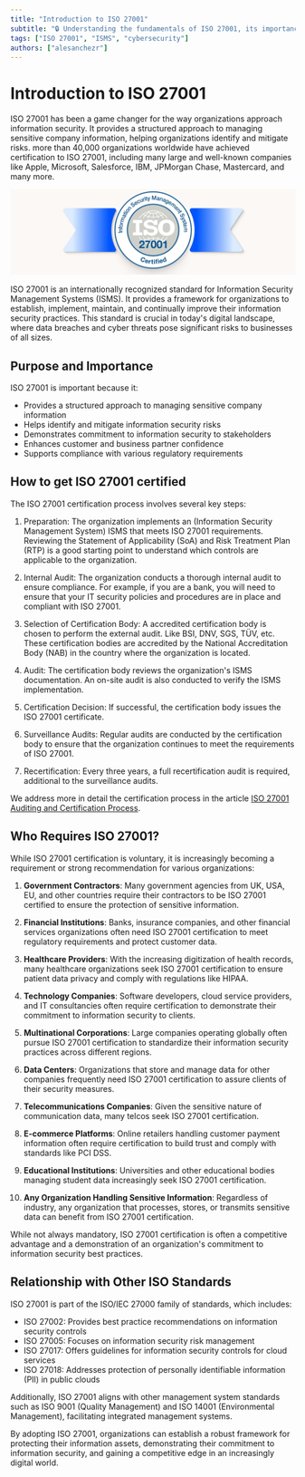 ```yaml
---
title: "Introduction to ISO 27001"
subtitle: "🔒 Understanding the fundamentals of ISO 27001, its importance in information security management, and the certification process"
tags: ["ISO 27001", "ISMS", "cybersecurity"]
authors: ["alesanchezr"]
---
```



# Introduction to ISO 27001

ISO 27001 has been a game changer for the way organizations approach information security. It provides a structured approach to managing sensitive company information, helping organizations identify and mitigate risks. more than 40,000 organizations worldwide have achieved certification to ISO 27001, including many large and well-known companies like Apple, Microsoft, Salesforce, IBM, JPMorgan Chase, Mastercard, and many more.

![iso-certified](../assets/11-iso-27001/iso-certified.jpg)

ISO 27001 is an internationally recognized standard for Information Security Management Systems (ISMS). It provides a framework for organizations to establish, implement, maintain, and continually improve their information security practices. This standard is crucial in today's digital landscape, where data breaches and cyber threats pose significant risks to businesses of all sizes.

## Purpose and Importance

ISO 27001 is important because it:

- Provides a structured approach to managing sensitive company information
- Helps identify and mitigate information security risks
- Demonstrates commitment to information security to stakeholders
- Enhances customer and business partner confidence
- Supports compliance with various regulatory requirements

## How to get ISO 27001 certified

The ISO 27001 certification process involves several key steps:

1. Preparation: The organization implements an (Information Security Management System) ISMS that meets ISO 27001 requirements. Reviewing the Statement of Applicability (SoA) and Risk Treatment Plan (RTP) is a good starting point to understand which controls are applicable to the organization.

2. Internal Audit: The organization conducts a thorough internal audit to ensure compliance. For example, if you are a bank, you will need to ensure that your IT security policies and procedures are in place and compliant with ISO 27001.

3. Selection of Certification Body: A accredited certification body is chosen to perform the external audit. Like BSI, DNV, SGS, TÜV, etc. These certification bodies are accredited by the National Accreditation Body (NAB) in the country where the organization is located.

4. Audit: The certification body reviews the organization's ISMS documentation. An on-site audit is also conducted to verify the ISMS implementation.

5. Certification Decision: If successful, the certification body issues the ISO 27001 certificate.

6. Surveillance Audits: Regular audits are conducted by the certification body to ensure that the organization continues to meet the requirements of ISO 27001.

7. Recertification: Every three years, a full recertification audit is required, additional to the surveillance audits.

We address more in detail the certification process in the article [ISO 27001 Auditing and Certification Process](./iso-27001-auditing-and-certification.md).

## Who Requires ISO 27001?

While ISO 27001 certification is voluntary, it is increasingly becoming a requirement or strong recommendation for various organizations:

1. **Government Contractors**: Many government agencies from UK, USA, EU, and other countries require their contractors to be ISO 27001 certified to ensure the protection of sensitive information.

2. **Financial Institutions**: Banks, insurance companies, and other financial services organizations often need ISO 27001 certification to meet regulatory requirements and protect customer data.

3. **Healthcare Providers**: With the increasing digitization of health records, many healthcare organizations seek ISO 27001 certification to ensure patient data privacy and comply with regulations like HIPAA.

4. **Technology Companies**: Software developers, cloud service providers, and IT consultancies often require certification to demonstrate their commitment to information security to clients.

5. **Multinational Corporations**: Large companies operating globally often pursue ISO 27001 certification to standardize their information security practices across different regions.

6. **Data Centers**: Organizations that store and manage data for other companies frequently need ISO 27001 certification to assure clients of their security measures.

7. **Telecommunications Companies**: Given the sensitive nature of communication data, many telcos seek ISO 27001 certification.

8. **E-commerce Platforms**: Online retailers handling customer payment information often require certification to build trust and comply with standards like PCI DSS.

9. **Educational Institutions**: Universities and other educational bodies managing student data increasingly seek ISO 27001 certification.

10. **Any Organization Handling Sensitive Information**: Regardless of industry, any organization that processes, stores, or transmits sensitive data can benefit from ISO 27001 certification.

While not always mandatory, ISO 27001 certification is often a competitive advantage and a demonstration of an organization's commitment to information security best practices.

## Relationship with Other ISO Standards

ISO 27001 is part of the ISO/IEC 27000 family of standards, which includes:

- ISO 27002: Provides best practice recommendations on information security controls
- ISO 27005: Focuses on information security risk management
- ISO 27017: Offers guidelines for information security controls for cloud services
- ISO 27018: Addresses protection of personally identifiable information (PII) in public clouds

Additionally, ISO 27001 aligns with other management system standards such as ISO 9001 (Quality Management) and ISO 14001 (Environmental Management), facilitating integrated management systems.

By adopting ISO 27001, organizations can establish a robust framework for protecting their information assets, demonstrating their commitment to information security, and gaining a competitive edge in an increasingly digital world.
